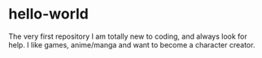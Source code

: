 # hello-world
The very first repository
I am totally new to coding, and always look for help.
I like games, anime/manga and want to become a character creator.
